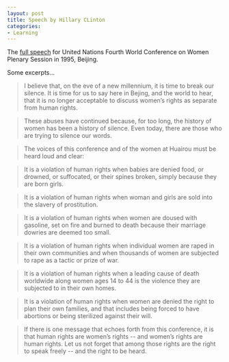 ```yaml
---
layout: post
title: Speech by Hillary CLinton
categories:
- Learning
---
```



The [full speech](http://americanrhetoric.com/speeches/hillaryclintonbeijingspeech.htm) for United Nations Fourth World Conference on Women Plenary Session in 1995, Beijing.

Some excerpts...

>  

> I believe that, on the eve of a new millennium, it is time to break our silence. It is time for us to say here in Bejing, and the world to hear, that it is no longer acceptable to discuss women’s rights as separate from human rights.

> These abuses have continued because, for too long, the history of women has been a history of silence. Even today, there are those who are trying to silence our words.

> The voices of this conference and of the women at Huairou must be heard loud and clear:

> It is a violation of human rights when babies are denied food, or drowned, or suffocated, or their spines broken, simply because they are born girls.

> It is a violation of human rights when woman and girls are sold into the slavery of prostitution.

> It is a violation of human rights when women are doused with gasoline, set on fire and burned to death because their marriage dowries are deemed too small.

> It is a violation of human rights when individual women are raped in their own communities and when thousands of women are subjected to rape as a tactic or prize of war.

> It is a violation of human rights when a leading cause of death worldwide along women ages 14 to 44 is the violence they are subjected to in their own homes.

> It is a violation of human rights when women are denied the right to plan their own families, and that includes being forced to have abortions or being sterilized against their will.

> If there is one message that echoes forth from this conference, it is that human rights are women’s rights -- and women’s rights are human rights. Let us not forget that among those rights are the right to speak freely -- and the right to be heard.

